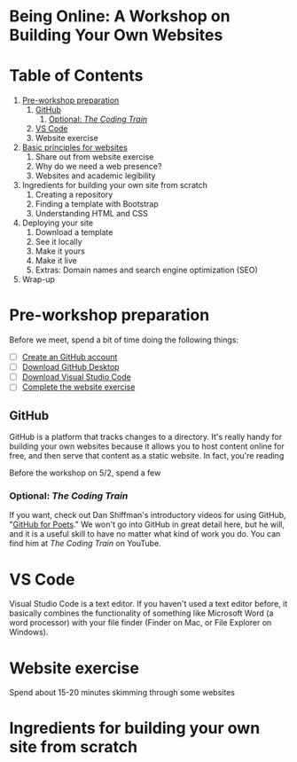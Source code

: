 # Being Online: A Workshop on Building Your Own Websites

# Table of Contents

1. [Pre-workshop preparation](#pre-workshop-preparation)
    1. [GitHub](#github)
        1. [Optional: *The Coding Train*](#optional-the-coding-train)
    2. [VS Code](#vs-code)
    3. Website exercise
2. [Basic principles for websites](PRINCIPLES.md)
    1. Share out from website exercise
    2. Why do we need a web presence?
    3. Websites and academic legibility
3. Ingredients for building your own site from scratch
    1. Creating a repository
    2. Finding a template with Bootstrap
    3. Understanding HTML and CSS
4. Deploying your site
    1. Download a template
    2. See it locally
    3. Make it yours
    4. Make it live
    5. Extras: Domain names and search engine optimization (SEO)
5. Wrap-up

# Pre-workshop preparation

Before we meet, spend a bit of time doing the following things:
- [ ] [Create an GitHub account](https://github.com/join)
- [ ] [Download GitHub Desktop](https://desktop.github.com/)
- [ ] [Download Visual Studio Code](https://code.visualstudio.com/download)
- [ ] [Complete the website exercise](#website-exercise)

## GitHub

GitHub is a platform that tracks changes to a directory. It's really handy for building your own websites because it allows you to host content online for free, and then serve that content as a static website. In fact, you're reading 

Before the workshop on 5/2, spend a few 

### Optional: *The Coding Train*

If you want, check out Dan Shiffman's introductory videos for using GitHub, "[GitHub for Poets](https://www.youtube.com/watch?v=BCQHnlnPusY)." We won't go into GitHub in great detail here, but he will, and it is a useful skill to have no matter what kind of work you do. You can find him at *The Coding Train* on YouTube.

# VS Code

Visual Studio Code is a text editor. If you haven't used a text editor before, it basically combines the functionality of something like Microsoft Word (a word processor) with your file finder (Finder on Mac, or File Explorer on Windows).

# Website exercise

Spend about 15-20 minutes skimming through some websites 

# Ingredients for building your own site from scratch

# 
